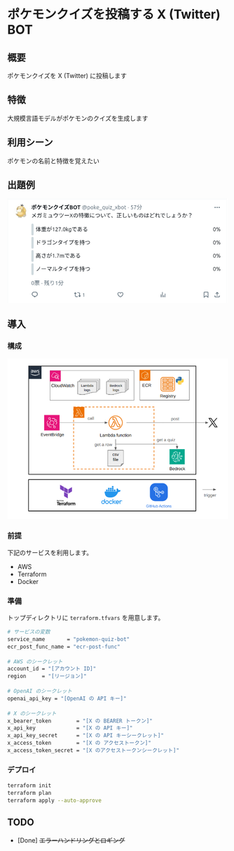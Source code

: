 # ポケモンクイズを投稿する X (Twitter) BOT
## 概要
ポケモンクイズを X (Twitter) に投稿します

## 特徴
大規模言語モデルがポケモンのクイズを生成します

## 利用シーン
ポケモンの名前と特徴を覚えたい

## 出題例

![example quiz](figure/example_quiz.png)

## 導入
### 構成
![architecture](figure/architecture.png)

### 前提
下記のサービスを利用します。

- AWS
- Terraform
- Docker

### 準備
トップディレクトリに `terraform.tfvars` を用意します。
```bash
# サービスの変数
service_name       = "pokemon-quiz-bot"
ecr_post_func_name = "ecr-post-func"

# AWS のシークレット
account_id = "[アカウント ID]"
region     = "[リージョン]"

# OpenAI のシークレット
openai_api_key = "[OpenAI の API キー]"

# X のシークレット
x_bearer_token        = "[X の BEARER トークン]"
x_api_key             = "[X の API キー]"
x_api_key_secret      = "[X の API キーシークレット]"
x_access_token        = "[X の アクセストークン]"
x_access_token_secret = "[X のアクセストークンシークレット]"
```

### デプロイ

```bash
terraform init
terraform plan
terraform apply --auto-approve
```

## TODO
- [Done] ~~エラーハンドリングとロギング~~
